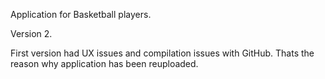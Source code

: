 Application for Basketball players.

Version 2.

First version had UX issues and compilation issues with GitHub. Thats the reason why application has been reuploaded.
